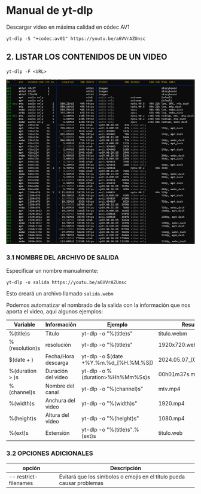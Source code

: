 
# Manual de yt-dlp

Descargar video en máxima calidad en códec AV1
```
yt-dlp -S "+codec:av01" https://youtu.be/a6VVrAZUnsc
```

## 2. LISTAR LOS CONTENIDOS DE UN VIDEO
```
yt-dlp -F <URL>
``` 
![](https://raw.githubusercontent.com/dzapateria/docs2024/main/format-list.png)



### 3.1 NOMBRE DEL ARCHIVO DE SALIDA


Especificar un nombre manualmente:
```
yt-dlp -o salida https://youtu.be/a6VVrAZUnsc
```
Esto creará un archivo llamado `salida.webm`

Podemos automatizar el nombrado de la salida con la información que nos aporta el video, aqui algunos ejemplos:


| Variable        | Información         | Ejemplo                                | Resultado                 |
| --------------- | ------------------- | -------------------------------------- | ------------------------- |
| %(title)s       | Título              | yt-dlp -o "%(title)s" <URL>            | titulo.webm               |
| %(resolution)s  | resolución          | yt-dlp -o "%(title)s" <URL>            | 1920x720.webm             |
| $(date + )      | Fecha/Hora descarga | yt-dlp -o $(date +%Y.%m.%d_[%H.%M.%S]) | 2024.05.07_[02.16.37].mp4 |
| %(duration > )s | Duración del video  | yt-dlp -o %(duration>%Hh%Mm%Ss)s       | 00h01m37s.mp4             |
| %(channel)s     | Nombre del canal    | yt-dlp -o "%(channel)s" <URL>          | mtv.mp4                   |
| %(width)s       | Anchura del video   | yt-dlp -o "%(width)s" <URL>            | 1920.mp4                  |
| %(height)s      | Altura del video    | yt-dlp -o "%(height)s" <URL>           | 1080.mp4                  |
| %(ext)s         | Extensión           | yt-dlp -o "%(title)s".%(ext)s          | titulo.web                |

### 3.2 OPCIONES ADICIONALES

| opción                | Descripción                                                           |
| --------------------- | --------------------------------------------------------------------- |
| -- restrict-filenames | Evitará que los simbolos o emojis en el título pueda causar problemas |